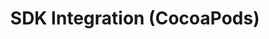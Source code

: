 ---
title: SDK Integration (CocoaPods)
position: 1
parameters:
  - name: 
    content: 
content_markdown: |-

  You'll need an App Token in order to proceed. In case you don't have one yet, add an app [here][addnewapplink]{:target="_blank"} or get the App Token of your exisiting app [here][appslink]{:target="_blank"}.
  {: .info }
  
  We support apps running on iOS 8.0 and later.
  {: .info }

  [addnewapplink]: https://app.inapptics.com/?action=add-app
  [appslink]: https://google.com



  Integrating the Inapptics SDKs require just a single line of code.

  Select a platform to get started:

  * [iOS SDK Integration](#iossdkintegration)
  * Android

  In addition, you can also [integrate Inapptics with your Slack team](#3rdpartyslack) for essential notifications.

  This API document is designed for those interested in developing for our platform.

  This API is still under development and will evolve.

  You'll succeed if you do this.
  {: .success }

  Here's some useful information.
  {: .info }

  Something may not happen if you try and do this.
  {: .warning }

  Something bad will happen if you do this.
  {: .error }
left_code_blocks:
  - code_block:
    title:
    language:
right_code_blocks:
  - code_block:
    title:
    language:
---